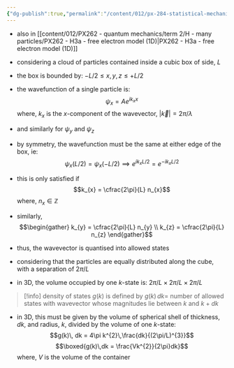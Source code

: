 ```yaml
---
{"dg-publish":true,"permalink":"/content/012/px-284-statistical-mechanics/h-gases/px-284-h1-density-of-states-dos/","noteIcon":"1","created":"2025-01-09T15:13:21.746+00:00","updated":"2025-01-13T17:20:48.393+00:00"}
---
```


- also in [[content/012/PX262 - quantum mechanics/term 2/H - many particles/PX262 - H3a - free electron model (1D)\|PX262 - H3a - free electron model (1D)]]

- considering a cloud of particles contained inside a cubic box of side, $L$
- the box is bounded by: $-L/2 \leq x,y,z \le +L/2$

- the wavefunction of a single particle is:
$$\psi_{x} = Ae^{ik_{x}x}$$
	where, $k_{x}$ is the $x$-component of the wavevector, $|\vec k| = 2\pi/\lambda$
- and similarly for $\psi_y$ and $\psi_z$
- by symmetry, the wavefunction must be the same at either edge of the box, ie:
$$\psi_{x}\left({L}/{2}\right) = \psi_{x}\left(-{L}/{2}\right)\implies e^{ik_{x}L/2} = e^{-ik_{x}L/2}$$
- this is only satisfied if 
$$k_{x} = \cfrac{2\pi}{L} n_{x}$$ 
	where, $n_{x}\in \mathbb{Z}$
- similarly, 
$$\begin{gather}
k_{y} = \cfrac{2\pi}{L} n_{y} \\
k_{z} = \cfrac{2\pi}{L} n_{z}
\end{gather}$$
- thus, the wavevector is quantised into allowed states
- considering that the particles are equally distributed along the cube, with a separation of $2\pi/L$

- in 3D, the volume occupied by one $k$-state is: $2\pi/L \times  2\pi/L \times 2\pi/L$

>[!info] density of states
>$g(k)$ is defined by $g(k)\,dk =$  number of allowed states with wavevector whose magnitudes lie between $k$ and $k+dk$

- in 3D, this must be given by the volume of spherical shell of thickness, $dk$, and radius, $k$, divided by the volume of one $k$-state:
$$g(k)\, dk = 4\pi k^{2}\,\frac{dk}{(2\pi/L)^{3}}$$
$$\boxed{g(k)\,dk = \frac{Vk^{2}}{2\pi}dk}$$
	where, $V$ is the volume of the container

